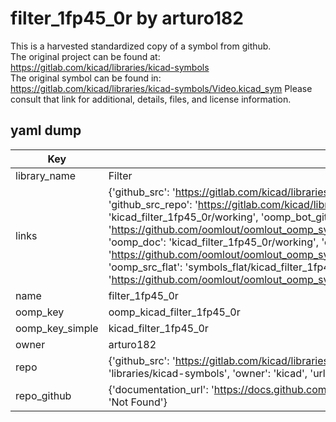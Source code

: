 # filter_1fp45_0r by arturo182  
This is a harvested standardized copy of a symbol from github.  
The original project can be found at:  
https://gitlab.com/kicad/libraries/kicad-symbols  
The original symbol can be found in:
https://gitlab.com/kicad/libraries/kicad-symbols/Video.kicad_sym
Please consult that link for additional, details, files, and license information.  
## yaml dump  
| Key | Value |  
| --- | --- |  
| library_name | Filter |  
| links | {'github_src': 'https://gitlab.com/kicad/libraries/kicad-symbols/Video.kicad_sym', 'github_src_repo': 'https://gitlab.com/kicad/libraries/kicad-symbols', 'oomp_bot': 'kicad_filter_1fp45_0r/working', 'oomp_bot_github': 'https://github.com/oomlout/oomlout_oomp_symbol_bot/tree/main/kicad_filter_1fp45_0r/working', 'oomp_doc': 'kicad_filter_1fp45_0r/working', 'oomp_doc_github': 'https://github.com/oomlout/oomlout_oomp_symbol_doc/tree/main/kicad_filter_1fp45_0r/working', 'oomp_src_flat': 'symbols_flat/kicad_filter_1fp45_0r/working', 'oomp_src_flat_github': 'https://github.com/oomlout/oomlout_oomp_symbol_src/tree/main/kicad_filter_1fp45_0r/working'} |  
| name | filter_1fp45_0r |  
| oomp_key | oomp_kicad_filter_1fp45_0r |  
| oomp_key_simple | kicad_filter_1fp45_0r |  
| owner | arturo182 |  
| repo | {'github_src': 'https://gitlab.com/kicad/libraries/kicad-symbols/Video.kicad_sym', 'name': 'libraries/kicad-symbols', 'owner': 'kicad', 'url': 'https://gitlab.com/kicad/libraries/kicad-symbols'} |  
| repo_github | {'documentation_url': 'https://docs.github.com/rest/repos/repos#get-a-repository', 'message': 'Not Found'} |  

